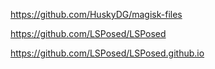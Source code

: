 https://github.com/HuskyDG/magisk-files

https://github.com/LSPosed/LSPosed

https://github.com/LSPosed/LSPosed.github.io
